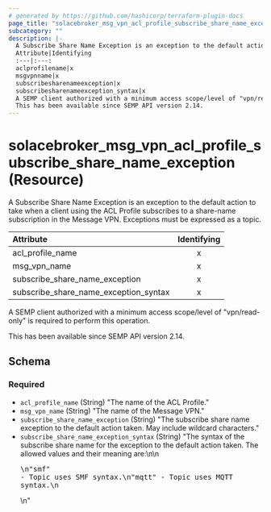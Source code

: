 ```yaml
---
# generated by https://github.com/hashicorp/terraform-plugin-docs
page_title: "solacebroker_msg_vpn_acl_profile_subscribe_share_name_exception Resource - solacebroker"
subcategory: ""
description: |-
  A Subscribe Share Name Exception is an exception to the default action to take when a client using the ACL Profile subscribes to a share-name subscription in the Message VPN. Exceptions must be expressed as a topic.
  Attribute|Identifying
  :---|:---:
  aclprofilename|x
  msgvpnname|x
  subscribesharenameexception|x
  subscribesharenameexception_syntax|x
  A SEMP client authorized with a minimum access scope/level of "vpn/read-only" is required to perform this operation.
  This has been available since SEMP API version 2.14.
---
```


# solacebroker_msg_vpn_acl_profile_subscribe_share_name_exception (Resource)

A Subscribe Share Name Exception is an exception to the default action to take when a client using the ACL Profile subscribes to a share-name subscription in the Message VPN. Exceptions must be expressed as a topic.


Attribute|Identifying
:---|:---:
acl_profile_name|x
msg_vpn_name|x
subscribe_share_name_exception|x
subscribe_share_name_exception_syntax|x



A SEMP client authorized with a minimum access scope/level of "vpn/read-only" is required to perform this operation.

This has been available since SEMP API version 2.14.



<!-- schema generated by tfplugindocs -->
## Schema

### Required

- `acl_profile_name` (String) "The name of the ACL Profile."
- `msg_vpn_name` (String) "The name of the Message VPN."
- `subscribe_share_name_exception` (String) "The subscribe share name exception to the default action taken. May include wildcard characters."
- `subscribe_share_name_exception_syntax` (String) "The syntax of the subscribe share name for the exception to the default action taken. The allowed values and their meaning are:\n\n<pre>\n\"smf\" - Topic uses SMF syntax.\n\"mqtt\" - Topic uses MQTT syntax.\n</pre>\n"
